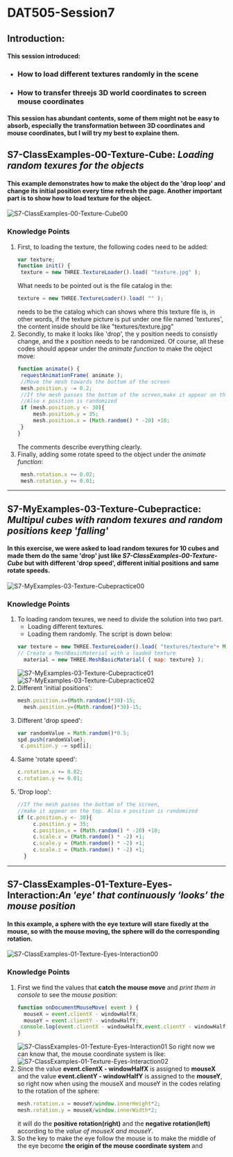 # DAT505-Session7
## Introduction:
#### This session introduced:
  * ### How to load different textures randomly in the scene
  * ### How to transfer threejs 3D world coordinates to screen mouse coordinates
#### This session has abundant contents, some of them might not be easy to absorb, especially the transformation between 3D coordinates and mouse coordinates, but I will try my best to explaine them.
## S7-ClassExamples-00-Texture-Cube: *Loading random texures for the objects*
#### This example demonstrates how to make the object do the 'drop loop' and change its initial position every time refresh the page. Another important part is to show how to load texture for the object.
![S7-ClassExamples-00-Texture-Cube00](/Session7/(README)pictures/pic-0.png "S7-ClassExamples-00-Texture-Cube00")
### Knowledge Points
1. First, to loading the texture, the following codes need to be added:
   ```javascript
   var texture;
   function init() {
   	texture = new THREE.TextureLoader().load( "texture.jpg" );
   ```
   What needs to be pointed out is the file catalog in the:
   ```javascript
   texture = new THREE.TextureLoader().load( "" );
   ```
   needs to be the catalog which can shows where this texture file is, in other words, if the texture picture is put under one file named 'textures', the content inside should be like "textures/texture.jpg"
2. Secondly, to make it looks like 'drop', the y position needs to consistly change, and the x position needs to be randomized. Of course, all these codes should appear under the *animate function* to make the object move:
   ```javascript
   function animate() {
   	requestAnimationFrame( animate );
   	//Move the mesh towards the bottom of the screen
   	mesh.position.y -= 0.2;
   	//If the mesh passes the bottom of the screen,make it appear on the top.
    //Also x position is randomized
   	if (mesh.position.y <- 30){
   		mesh.position.y = 35;
   		mesh.position.x = (Math.random() * -20) +10;
   	}
   }
   ```
   The comments describe everything clearly.
3. Finally, adding some rotate speed to the object under the *animate function*:
   ```javascript
 	mesh.rotation.x += 0.02;
 	mesh.rotation.y += 0.01;
   ```

********************

## S7-MyExamples-03-Texture-Cubepractice: *Multipul cubes with random texures and random positions keep 'falling'*
#### In this exercise, we were asked to load random texures for 10 cubes and made them do the same 'drop' just like *S7-ClassExamples-00-Texture-Cube* but with different 'drop speed', different initial positions and same rotate speeds.
![S7-MyExamples-03-Texture-Cubepractice00](/Session7/(README)pictures/pic-1.png "S7-MyExamples-03-Texture-Cubepractice00")
### Knowledge Points
1. To loading random texures, we need to divide the solution into two part.
   * Loading different textures.
   * Loading them randomly.
   The script is down below:
   ```javascript
   var texture = new THREE.TextureLoader().load( "textures/texture"+ Math.floor(Math.random()*4)+".jpg" );
   // Create a MeshBasicMaterial with a loaded texture
 	 material = new THREE.MeshBasicMaterial( { map: texture} );
   ```
   ![S7-MyExamples-03-Texture-Cubepractice01](/Session7/(README)pictures/pic-6.png "S7-MyExamples-03-Texture-Cubepractice01")
   ![S7-MyExamples-03-Texture-Cubepractice02](/Session7/(README)pictures/pic-4.png "S7-MyExamples-03-Texture-Cubepractice02")
2. Different 'initial positions':
   ```javascript
   mesh.position.x=(Math.random()*30)-15;
 	 mesh.position.y=(Math.random()*30)-15;
   ```
3. Different 'drop speed':
   ```javascript
   var randomValue = Math.random()*0.5;
   spd.push(randomValue);
   	c.position.y -= spd[i];
   ```
4. Same 'rotate speed':
   ```javascript
   c.rotation.x += 0.02;
   c.rotation.y += 0.01;
   ```
5. 'Drop loop':
   ```javascript
   //If the mesh passes the bottom of the screen,
   //make it appear on the top. Also x position is randomized
   if (c.position.y <- 30){
 		c.position.y = 35;
 		c.position.x = (Math.random() * -20) +10;
 		c.scale.x = (Math.random() * -2) +1;
 		c.scale.y = (Math.random() * -2) +1;
 		c.scale.z = (Math.random() * -2) +1;
 	 }
   ```

********************

## S7-ClassExamples-01-Texture-Eyes-Interaction:*An 'eye' that continuously ‘looks’ the mouse position*
#### In this example, a sphere with the eye texture will stare fixedly at the mouse, so with the mouse moving, the sphere will do the corresponding rotation.
![S7-ClassExamples-01-Texture-Eyes-Interaction00](/Session7/(README)pictures/pic-7.png "S7-ClassExamples-01-Texture-Eyes-Interaction00")
### Knowledge Points
1. First we find the values that **catch the mouse move** and *print them in console* to see the *mouse position*:
   ```javascript
   function onDocumentMouseMove( event ) {
     mouseX = event.clientX - windowHalfX;
     mouseY = event.clientY - windowHalfY;
   	console.log(event.clientX - windowHalfX,event.clientY - windowHalfY);
   }
   ```
   ![S7-ClassExamples-01-Texture-Eyes-Interaction01](/Session7/(README)pictures/pic-8.png "S7-ClassExamples-01-Texture-Eyes-Interaction01")
   So right now we can know that, the mouse coordinate system is like:
   ![S7-ClassExamples-01-Texture-Eyes-Interaction02](/Session7/(README)pictures/pic-9.png "S7-ClassExamples-01-Texture-Eyes-Interaction02")
2. Since the value **event.clientX - windowHalfX** is assigned to **mouseX** and the value **event.clientY - windowHalfY** is assigned to the **mouseY**, so right now when using the mouseX and mouseY in the codes relating to the rotation of the sphere:
   ```javascript
   mesh.rotation.x = mouseY/window.innerHeight*2;
   mesh.rotation.y = mouseX/window.innerWidth*2;
   ```
   it will do the **positive rotation(right)** and the **negative rotation(left)** according to the *value of mouseX and mouseY*.
3. So the key to make the eye follow the mouse is to make the middle of the eye become **the origin of the mouse coordinate system** and
